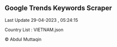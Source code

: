 

## Google Trends Keywords Scraper 
 
Last Update 29-04-2023 , 05:24:15

Country List :
VIETNAM.json



© Abdul Muttaqin 
